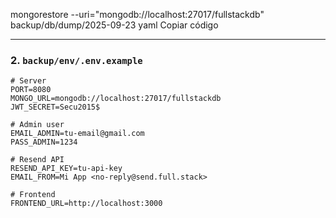 mongorestore --uri="mongodb://localhost:27017/fullstackdb" backup/db/dump/2025-09-23
yaml
Copiar código

---

### 2. `backup/env/.env.example`
```env
# Server
PORT=8080
MONGO_URL=mongodb://localhost:27017/fullstackdb
JWT_SECRET=Secu2015$

# Admin user
EMAIL_ADMIN=tu-email@gmail.com
PASS_ADMIN=1234

# Resend API
RESEND_API_KEY=tu-api-key
EMAIL_FROM=Mi App <no-reply@send.full.stack>

# Frontend
FRONTEND_URL=http://localhost:3000